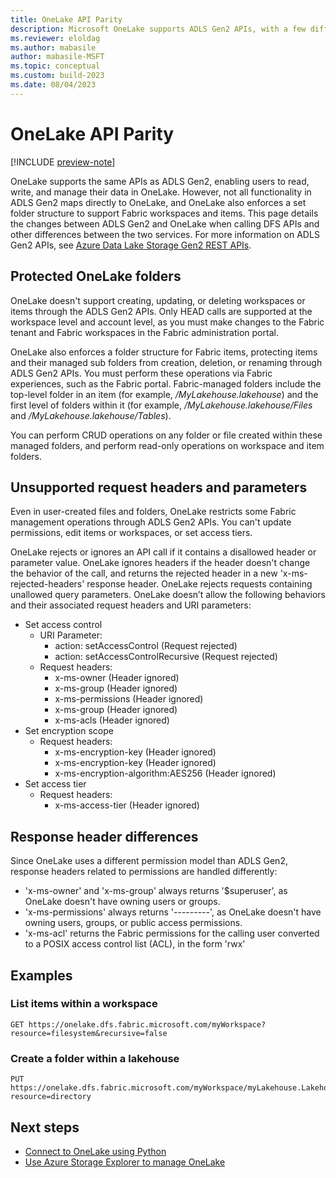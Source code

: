 ```yaml
---
title: OneLake API Parity
description: Microsoft OneLake supports ADLS Gen2 APIs, with a few differences.
ms.reviewer: eloldag
ms.author: mabasile
author: mabasile-MSFT
ms.topic: conceptual
ms.custom: build-2023
ms.date: 08/04/2023
---
```


# OneLake API Parity

[!INCLUDE [preview-note](../includes/preview-note.md)]

OneLake supports the same APIs as ADLS Gen2, enabling users to read, write, and manage their data in OneLake.  However, not all functionality in ADLS Gen2 maps directly to OneLake, and OneLake also enforces a set folder structure to support Fabric workspaces and items.  This page details the changes between ADLS Gen2 and OneLake when calling DFS APIs and other differences between the two services.  For more information on ADLS Gen2 APIs, see [Azure Data Lake Storage Gen2 REST APIs](/rest/api/storageservices/data-lake-storage-gen2).

## Protected OneLake folders

OneLake doesn't support creating, updating, or deleting workspaces or items through the ADLS Gen2 APIs. Only HEAD calls are supported at the workspace level and account level, as you must make changes to the Fabric tenant and Fabric workspaces in the Fabric administration portal.

OneLake also enforces a folder structure for Fabric items, protecting items and their managed sub folders from creation, deletion, or renaming through ADLS Gen2 APIs. You must perform these operations via Fabric experiences, such as the Fabric portal. Fabric-managed folders include the top-level folder in an item (for example, */MyLakehouse.lakehouse*) and the first level of folders within it (for example, */MyLakehouse.lakehouse/Files* and */MyLakehouse.lakehouse/Tables*).

You can perform CRUD operations on any folder or file created within these managed folders, and perform read-only operations on workspace and item folders.

## Unsupported request headers and parameters

Even in user-created  files and folders, OneLake restricts some Fabric management operations through ADLS Gen2 APIs. You can't update permissions, edit items or workspaces, or set access tiers.

OneLake rejects or ignores an API call if it contains a disallowed header or parameter value. OneLake ignores headers if the header doesn't change the behavior of the call, and returns the rejected header in a new 'x-ms-rejected-headers' response header.  OneLake rejects requests containing unallowed query parameters.  OneLake doesn’t allow the following behaviors and their associated request headers and URI parameters:

- Set access control
  - URI Parameter:
    - action: setAccessControl (Request rejected)
    - action: setAccessControlRecursive (Request rejected)
  - Request headers:
    - x-ms-owner (Header ignored)
    - x-ms-group (Header ignored)
    - x-ms-permissions (Header ignored)
    - x-ms-group (Header ignored)
    - x-ms-acls (Header ignored)
- Set encryption scope
  - Request headers:
    - x-ms-encryption-key (Header ignored)
    - x-ms-encryption-key (Header ignored)
    - x-ms-encryption-algorithm:AES256 (Header ignored)
- Set access tier
  - Request headers:
    - x-ms-access-tier (Header ignored)

## Response header differences

Since OneLake uses a different permission model than ADLS Gen2, response headers related to permissions are handled differently:

- 'x-ms-owner' and 'x-ms-group' always returns '$superuser', as OneLake doesn't have owning users or groups.
- 'x-ms-permissions' always returns '---------', as OneLake doesn't have owning users, groups, or public access permissions.
- 'x-ms-acl' returns the Fabric permissions for the calling user converted to a POSIX access control list (ACL), in the form 'rwx'

## Examples

### List items within a workspace

```http
GET https://onelake.dfs.fabric.microsoft.com/myWorkspace?resource=filesystem&recursive=false
```

### Create a folder within a lakehouse

```http
PUT https://onelake.dfs.fabric.microsoft.com/myWorkspace/myLakehouse.Lakehouse/Files/newFolder/?resource=directory
```

## Next steps

- [Connect to OneLake using Python](onelake-access-python.md)
- [Use Azure Storage Explorer to manage OneLake](onelake-azure-storage-explorer.md)
